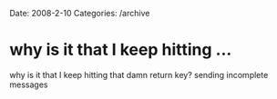 Date: 2008-2-10
Categories: /archive

# why is it that I keep hitting ...

why is it that I keep hitting that damn return key?  sending incomplete messages
